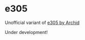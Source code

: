 # e305

Unofficial variant of [e305 by Archid](https://github.com/Archid-Arcadia/e305)

Under development!
